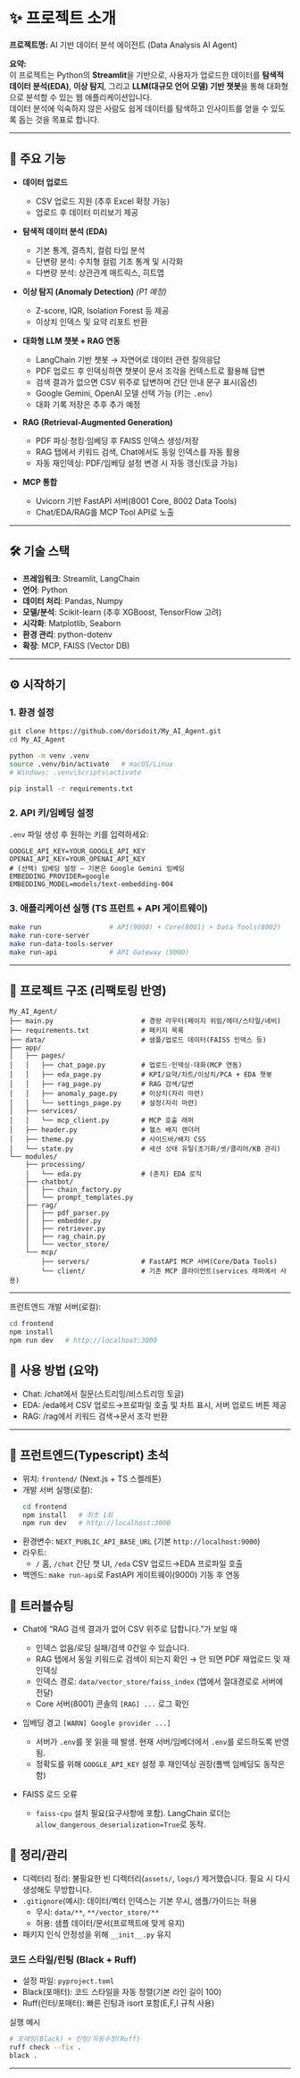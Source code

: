 # ✨ 프로젝트 소개

**프로젝트명:** AI 기반 데이터 분석 에이전트 (Data Analysis AI Agent)

**요약:**  
이 프로젝트는 Python의 **Streamlit**을 기반으로, 사용자가 업로드한 데이터를 **탐색적 데이터 분석(EDA)**, **이상 탐지**, 그리고 **LLM(대규모 언어 모델) 기반 챗봇**을 통해 대화형으로 분석할 수 있는 웹 애플리케이션입니다.  
데이터 분석에 익숙하지 않은 사람도 쉽게 데이터를 탐색하고 인사이트를 얻을 수 있도록 돕는 것을 목표로 합니다.

---

## 🚀 주요 기능

- **데이터 업로드**
  - CSV 업로드 지원 (추후 Excel 확장 가능)
  - 업로드 후 데이터 미리보기 제공

- **탐색적 데이터 분석 (EDA)**
  - 기본 통계, 결측치, 컬럼 타입 분석
  - 단변량 분석: 수치형 컬럼 기초 통계 및 시각화
  - 다변량 분석: 상관관계 매트릭스, 히트맵

- **이상 탐지 (Anomaly Detection)** *(P1 예정)*
  - Z-score, IQR, Isolation Forest 등 제공
  - 이상치 인덱스 및 요약 리포트 반환

- **대화형 LLM 챗봇 + RAG 연동**
  - LangChain 기반 챗봇 → 자연어로 데이터 관련 질의응답
  - PDF 업로드 후 인덱싱하면 챗봇이 문서 조각을 컨텍스트로 활용해 답변
  - 검색 결과가 없으면 CSV 위주로 답변하며 간단 안내 문구 표시(옵션)
  - Google Gemini, OpenAI 모델 선택 가능 (키는 `.env`)
  - 대화 기록 저장은 추후 추가 예정

- **RAG (Retrieval-Augmented Generation)**
  - PDF 파싱·청킹·임베딩 후 FAISS 인덱스 생성/저장
  - RAG 탭에서 키워드 검색, Chat에서도 동일 인덱스를 자동 활용
  - 자동 재인덱싱: PDF/임베딩 설정 변경 시 자동 갱신(토글 가능)

- **MCP 통합**
  - Uvicorn 기반 FastAPI 서버(8001 Core, 8002 Data Tools)
  - Chat/EDA/RAG를 MCP Tool API로 노출

---

## 🛠️ 기술 스택

- **프레임워크**: Streamlit, LangChain  
- **언어**: Python  
- **데이터 처리**: Pandas, Numpy  
- **모델/분석**: Scikit-learn (추후 XGBoost, TensorFlow 고려)  
- **시각화**: Matplotlib, Seaborn  
- **환경 관리**: python-dotenv  
- **확장**: MCP, FAISS (Vector DB)

---

## ⚙️ 시작하기

### 1. 환경 설정
```bash
git clone https://github.com/doridoit/My_AI_Agent.git
cd My_AI_Agent

python -m venv .venv
source .venv/bin/activate   # macOS/Linux
# Windows: .venv\Scripts\activate

pip install -r requirements.txt
```

### 2. API 키/임베딩 설정
`.env` 파일 생성 후 원하는 키를 입력하세요:
```env
GOOGLE_API_KEY=YOUR_GOOGLE_API_KEY
OPENAI_API_KEY=YOUR_OPENAI_API_KEY
# (선택) 임베딩 설정 — 기본은 Google Gemini 임베딩
EMBEDDING_PROVIDER=google
EMBEDDING_MODEL=models/text-embedding-004
```

### 3. 애플리케이션 실행 (TS 프런트 + API 게이트웨이)
```bash
make run                 # API(9000) + Core(8001) + Data Tools(8002)
make run-core-server
make run-data-tools-server
make run-api             # API Gateway (9000)
```

---

## 📂 프로젝트 구조 (리팩토링 반영)

```
My_AI_Agent/
├── main.py                      # 경량 라우터(페이지 위임/헤더/스타일/네비)
├── requirements.txt             # 패키지 목록
├── data/                        # 샘플/업로드 데이터(FAISS 인덱스 등)
├── app/
│   ├── pages/
│   │   ├── chat_page.py         # 업로드·인덱싱·대화(MCP 연동)
│   │   ├── eda_page.py          # KPI/요약/차트/이상치/PCA + EDA 챗봇
│   │   ├── rag_page.py          # RAG 검색/답변
│   │   ├── anomaly_page.py      # 이상치(자리 마련)
│   │   └── settings_page.py     # 설정(자리 마련)
│   ├── services/
│   │   └── mcp_client.py        # MCP 호출 래퍼
│   ├── header.py                # 헬스 배지 렌더러
│   ├── theme.py                 # 사이드바/배지 CSS
│   └── state.py                 # 세션 상태 유틸(초기화/셋/클리어/KB 관리)
└── modules/
    ├── processing/
    │   └── eda.py               # (존치) EDA 로직
    ├── chatbot/
    │   ├── chain_factory.py
    │   └── prompt_templates.py
    ├── rag/
    │   ├── pdf_parser.py
    │   ├── embedder.py
    │   ├── retriever.py
    │   ├── rag_chain.py
    │   └── vector_store/
    └── mcp/
        ├── servers/             # FastAPI MCP 서버(Core/Data Tools)
        └── client/              # 기존 MCP 클라이언트(services 래퍼에서 사용)
```

---

프런트엔드 개발 서버(로컬):
```bash
cd frontend
npm install
npm run dev   # http://localhost:3000
```

## 🧭 사용 방법 (요약)

- Chat: /chat에서 질문(스트리밍/비스트리밍 토글)
- EDA: /eda에서 CSV 업로드→프로파일 호출 및 차트 표시, 서버 업로드 버튼 제공
- RAG: /rag에서 키워드 검색→문서 조각 반환

---

## 🧱 프런트엔드(Typescript) 초석

- 위치: `frontend/` (Next.js + TS 스켈레톤)
- 개발 서버 실행(로컬):
  ```bash
  cd frontend
  npm install   # 최초 1회
  npm run dev   # http://localhost:3000
  ```
- 환경변수: `NEXT_PUBLIC_API_BASE_URL` (기본 `http://localhost:9000`)
- 라우트:
  - `/` 홈, `/chat` 간단 챗 UI, `/eda` CSV 업로드→EDA 프로파일 호출
- 백엔드: `make run-api`로 FastAPI 게이트웨이(9000) 기동 후 연동

## 🧰 트러블슈팅

- Chat에 “RAG 검색 결과가 없어 CSV 위주로 답합니다.”가 보일 때
  - 인덱스 없음/로딩 실패/검색 0건일 수 있습니다.
  - RAG 탭에서 동일 키워드로 검색이 되는지 확인 → 안 되면 PDF 재업로드 및 재인덱싱
  - 인덱스 경로: `data/vector_store/faiss_index` (앱에서 절대경로로 서버에 전달)
  - Core 서버(8001) 콘솔의 `[RAG] ...` 로그 확인

- 임베딩 경고 `[WARN] Google provider ...]`
  - 서버가 `.env`를 못 읽을 때 발생. 현재 서버/임베더에서 `.env`를 로드하도록 반영됨.
  - 정확도를 위해 `GOOGLE_API_KEY` 설정 후 재인덱싱 권장(폴백 임베딩도 동작은 함)

- FAISS 로드 오류
  - `faiss-cpu` 설치 필요(요구사항에 포함). LangChain 로더는 `allow_dangerous_deserialization=True`로 동작.

## 🧹 정리/관리

- 디렉터리 정리: 불필요한 빈 디렉터리(`assets/`, `logs/`) 제거했습니다. 필요 시 다시 생성해도 무방합니다.
- `.gitignore`(예시): 데이터/벡터 인덱스는 기본 무시, 샘플/가이드는 허용
  - 무시: `data/**`, `**/vector_store/**`
  - 허용: 샘플 데이터/문서(프로젝트에 맞게 유지)
- 패키지 인식 안정성을 위해 `__init__.py` 유지

### 코드 스타일/린팅 (Black + Ruff)

- 설정 파일: `pyproject.toml`
- Black(포매터): 코드 스타일을 자동 정렬(기본 라인 길이 100)
- Ruff(린터/포매터): 빠른 린팅과 isort 포함(E,F,I 규칙 사용)

실행 예시
```bash
# 포매팅(Black) + 린팅/자동수정(Ruff)
ruff check --fix .
black .
```


---

